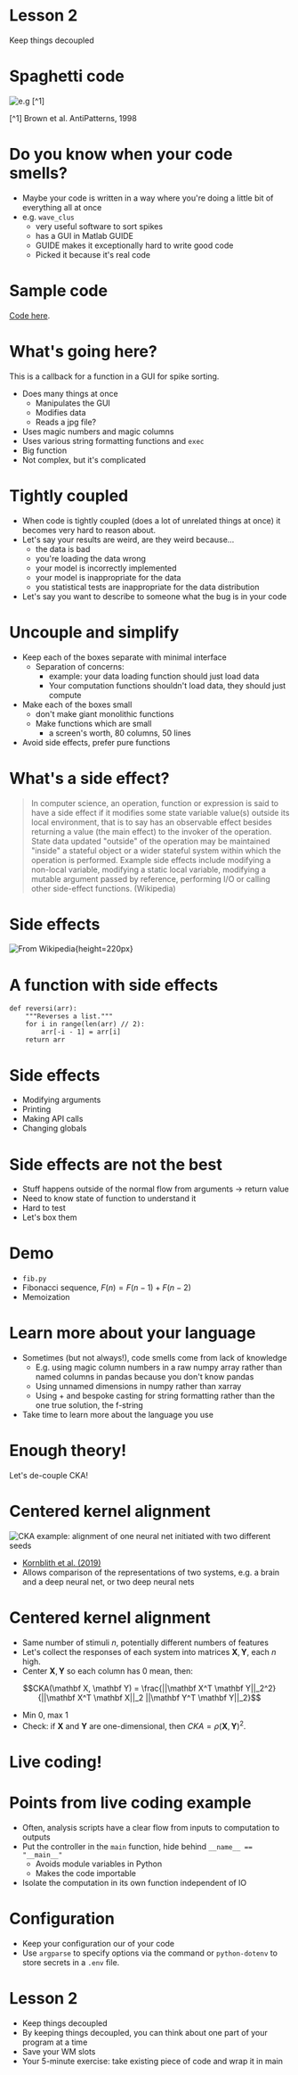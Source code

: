 # Lesson 2

Keep things decoupled

# Spaghetti code

![e.g [^1]](../figures/spaghetti-code.png)

[^1] Brown et al. AntiPatterns, 1998

# Do you know when your code smells?

- Maybe your code is written in a way where you're doing a little bit of everything all at once
- e.g. `wave_clus`
    - very useful software to sort spikes
    - has a GUI in Matlab GUIDE
    - GUIDE makes it exceptionally hard to write good code
    - Picked it because it's real code

# Sample code

[Code here](https://github.com/csn-le/wave_clus/blob/master/wave_clus.m#L964).

# What's going here?

This is a callback for a function in a GUI for spike sorting.

- Does many things at once
    - Manipulates the GUI
    - Modifies data
    - Reads a jpg file?
- Uses magic numbers and magic columns
- Uses various string formatting functions and `exec`
- Big function
- Not complex, but it's complicated

# Tightly coupled

- When code is tightly coupled (does a lot of unrelated things at once) it becomes very hard to reason about.
- Let's say your results are weird, are they weird because...
    - the data is bad
    - you're loading the data wrong
    - your model is incorrectly implemented
    - your model is inappropriate for the data
    - you statistical tests are inappropriate for the data distribution
- Let's say you want to describe to someone what the bug is in your code

# Uncouple and simplify

- Keep each of the boxes separate with minimal interface
    - Separation of concerns:
        - example: your data loading function should just load data
        - Your computation functions shouldn't load data, they should just compute
- Make each of the boxes small
    - don't make giant monolithic functions
    - Make functions which are small
        - a screen's worth, 80 columns, 50 lines
- Avoid side effects, prefer pure functions



# What's a side effect?

> In computer science, an operation, function or expression is said to have a side effect if it modifies some state variable value(s) outside its local environment, that is to say has an observable effect besides returning a value (the main effect) to the invoker of the operation. State data updated "outside" of the operation may be maintained "inside" a stateful object or a wider stateful system within which the operation is performed. Example side effects include modifying a non-local variable, modifying a static local variable, modifying a mutable argument passed by reference, performing I/O or calling other side-effect functions. (Wikipedia)

# Side effects

![From Wikipedia](../figures/Design_by_contract.svg.png){height=220px}

# A function with side effects

```{.python}
def reversi(arr):
    """Reverses a list."""
    for i in range(len(arr) // 2):
        arr[-i - 1] = arr[i]
    return arr
```

# Side effects

* Modifying arguments
* Printing
* Making API calls
* Changing globals

# Side effects are not the best

* Stuff happens outside of the normal flow from arguments → return value
* Need to know state of function to understand it
* Hard to test
* Let's box them

# Demo

* `fib.py`
* Fibonacci sequence, $F(n) = F(n-1) + F(n-2)$
* Memoization

# Learn more about your language

- Sometimes (but not always!), code smells come from lack of knowledge
    - E.g. using magic column numbers in a raw numpy array rather than named columns in pandas because you don't know pandas
    - Using unnamed dimensions in numpy rather than xarray
    - Using + and bespoke casting for string formatting rather than the one true solution, the f-string
- Take time to learn more about the language you use

# Enough theory!

Let's de-couple CKA!

# Centered kernel alignment

![CKA example: alignment of one neural net initiated with two different seeds](../figures/cka_example.png)

* [Kornblith et al. (2019)](https://arxiv.org/abs/1905.00414)
* Allows comparison of the representations of two systems, e.g. a brain and a deep neural net, or two deep neural nets

# Centered kernel alignment

* Same number of stimuli $n$, potentially different numbers of features
* Let's collect the responses of each system into matrices $\mathbf{X}, \mathbf{Y}$, each $n$ high. 
* Center $\mathbf{X}, \mathbf{Y}$ so each column has 0 mean, then:

$$CKA(\mathbf X, \mathbf Y) = \frac{||\mathbf X^T \mathbf Y||_2^2}{||\mathbf X^T \mathbf X||_2 ||\mathbf Y^T \mathbf Y||_2}$$

* Min 0, max 1
* Check: if $\mathbf{X}$ and $\mathbf{Y}$ are one-dimensional, then $CKA = \rho( \mathbf X, \mathbf Y)^2$.

# Live coding!



# Points from live coding example

* Often, analysis scripts have a clear flow from inputs to computation to outputs
* Put the controller in the `main` function, hide behind `__name__ == "__main__"`
    * Avoids module variables in Python
    * Makes the code importable
* Isolate the computation in its own function independent of IO

# Configuration

* Keep your configuration our of your code
* Use `argparse` to specify options via the command or `python-dotenv` to store secrets in a `.env` file.

# Lesson 2

* Keep things decoupled
* By keeping things decoupled, you can think about one part of your program at a time
* Save your WM slots
* Your 5-minute exercise: take existing piece of code and wrap it in main